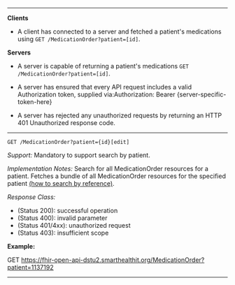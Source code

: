 

-------------------------

**Clients**

-  A client has connected to a server and fetched a patient's medications using `GET /MedicationOrder?patient=[id]`.


**Servers**

- A server is capable of returning a patient's medications `GET /MedicationOrder?patient=[id]`.


- A server has ensured that every API request includes a valid Authorization token, supplied via:Authorization: Bearer {server-specific-token-here}
- A server has rejected any unauthorized requests by returning an HTTP 401 Unauthorized response code.

-----------

`GET /MedicationOrder?patient={id}[edit]`

*Support:* Mandatory to support search by patient.

*Implementation Notes:*  Search for all MedicationOrder resources for a patient. Fetches a bundle of all MedicationOrder resources for the specified patient  [(how to search by reference)].



*Response Class:*

-   (Status 200): successful operation
-   (Status 400): invalid parameter
-   (Status 401/4xx): unauthorized request
-   (Status 403): insufficient scope

**Example:**

GET https://fhir-open-api-dstu2.smarthealthit.org/MedicationOrder?patient=1137192

-----------

  [(how to search by reference)]: http://hl7.org/fhir/DSTU2/search.html#reference
  [(how to search by token)]: http://hl7.org/fhir/DSTU2/search.html#token
  [Composite Search Parameters]: http://build.fhir.org/search.html#combining
  [(how to search by date)]: http://hl7.org/fhir/DSTU2/search.html#date
